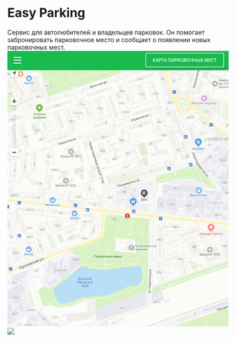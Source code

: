 # Easy Parking

Сервис для автолюбителей и владельцев парковок. 
Он помогает забронировать пapкoвoчное место и сообщает о появлении новых парковочных мест.
![](img/parkinChart.jpg)
![](parkingMenu.jpg)
